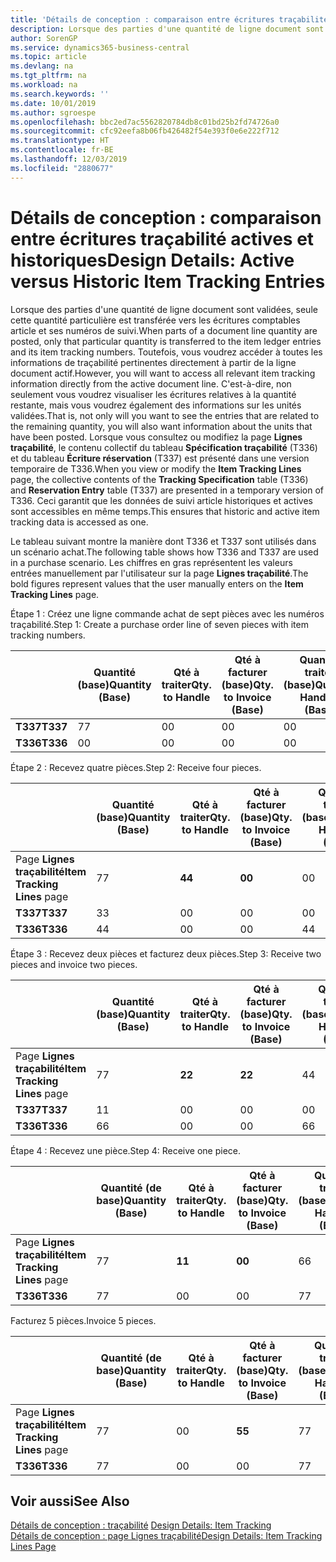 ```yaml
---
title: 'Détails de conception : comparaison entre écritures traçabilité actives et historiques | Microsoft Docs'
description: Lorsque des parties d'une quantité de ligne document sont validées, seule cette quantité particulière est transférée vers les écritures comptables article et ses numéros de suivi. Toutefois, vous voudrez accéder à toutes les informations de traçabilité pertinentes directement à partir de la ligne document actif. C'est-à-dire, non seulement vous voudrez visualiser les écritures relatives à la quantité restante, mais vous voudrez également des informations sur les unités validées. Lorsque vous consultez ou modifiez la page **Lignes traçabilité**, le contenu collectif du tableau **Spécification traçabilité** (T336) et du tableau **Écriture réservation** (T337) est présenté dans une version temporaire de T336. Ceci garantit que les données de suivi article historiques et actives sont accessibles en même temps.
author: SorenGP
ms.service: dynamics365-business-central
ms.topic: article
ms.devlang: na
ms.tgt_pltfrm: na
ms.workload: na
ms.search.keywords: ''
ms.date: 10/01/2019
ms.author: sgroespe
ms.openlocfilehash: bbc2ed7ac5562820784db8c01bd25b2fd74726a0
ms.sourcegitcommit: cfc92eefa8b06fb426482f54e393f0e6e222f712
ms.translationtype: HT
ms.contentlocale: fr-BE
ms.lasthandoff: 12/03/2019
ms.locfileid: "2880677"
---
```

# <a name="design-details-active-versus-historic-item-tracking-entries"></a><span data-ttu-id="b8c67-107">Détails de conception : comparaison entre écritures traçabilité actives et historiques</span><span class="sxs-lookup"><span data-stu-id="b8c67-107">Design Details: Active versus Historic Item Tracking Entries</span></span>
<span data-ttu-id="b8c67-108">Lorsque des parties d'une quantité de ligne document sont validées, seule cette quantité particulière est transférée vers les écritures comptables article et ses numéros de suivi.</span><span class="sxs-lookup"><span data-stu-id="b8c67-108">When parts of a document line quantity are posted, only that particular quantity is transferred to the item ledger entries and its item tracking numbers.</span></span> <span data-ttu-id="b8c67-109">Toutefois, vous voudrez accéder à toutes les informations de traçabilité pertinentes directement à partir de la ligne document actif.</span><span class="sxs-lookup"><span data-stu-id="b8c67-109">However, you will want to access all relevant item tracking information directly from the active document line.</span></span> <span data-ttu-id="b8c67-110">C'est-à-dire, non seulement vous voudrez visualiser les écritures relatives à la quantité restante, mais vous voudrez également des informations sur les unités validées.</span><span class="sxs-lookup"><span data-stu-id="b8c67-110">That is, not only will you want to see the entries that are related to the remaining quantity, you will also want information about the units that have been posted.</span></span> <span data-ttu-id="b8c67-111">Lorsque vous consultez ou modifiez la page **Lignes traçabilité**, le contenu collectif du tableau **Spécification traçabilité** (T336) et du tableau **Écriture réservation** (T337) est présenté dans une version temporaire de T336.</span><span class="sxs-lookup"><span data-stu-id="b8c67-111">When you view or modify the **Item Tracking Lines** page, the collective contents of the **Tracking Specification** table (T336) and **Reservation Entry** table (T337) are presented in a temporary version of T336.</span></span> <span data-ttu-id="b8c67-112">Ceci garantit que les données de suivi article historiques et actives sont accessibles en même temps.</span><span class="sxs-lookup"><span data-stu-id="b8c67-112">This ensures that historic and active item tracking data is accessed as one.</span></span>  

 <span data-ttu-id="b8c67-113">Le tableau suivant montre la manière dont T336 et T337 sont utilisés dans un scénario achat.</span><span class="sxs-lookup"><span data-stu-id="b8c67-113">The following table shows how T336 and T337 are used in a purchase scenario.</span></span> <span data-ttu-id="b8c67-114">Les chiffres en gras représentent les valeurs entrées manuellement par l'utilisateur sur la page **Lignes traçabilité**.</span><span class="sxs-lookup"><span data-stu-id="b8c67-114">The bold figures represent values that the user manually enters on the **Item Tracking Lines** page.</span></span>  

 <span data-ttu-id="b8c67-115">Étape 1 : Créez une ligne commande achat de sept pièces avec les numéros traçabilité.</span><span class="sxs-lookup"><span data-stu-id="b8c67-115">Step 1: Create a purchase order line of seven pieces with item tracking numbers.</span></span>  

||<span data-ttu-id="b8c67-116">**Quantité (base)**</span><span class="sxs-lookup"><span data-stu-id="b8c67-116">**Quantity (Base)**</span></span>|<span data-ttu-id="b8c67-117">**Qté à traiter**</span><span class="sxs-lookup"><span data-stu-id="b8c67-117">**Qty. to Handle**</span></span>|<span data-ttu-id="b8c67-118">**Qté à facturer (base)**</span><span class="sxs-lookup"><span data-stu-id="b8c67-118">**Qty. to Invoice (Base)**</span></span>|<span data-ttu-id="b8c67-119">**Quantité traitée (base)**</span><span class="sxs-lookup"><span data-stu-id="b8c67-119">**Quantity Handled (Base)**</span></span>|<span data-ttu-id="b8c67-120">**Quantité facturée (base)**</span><span class="sxs-lookup"><span data-stu-id="b8c67-120">**Quantity Invoiced (Base)**</span></span>|  
|-|----------------------------------------------|--------------------------------------------|------------------------------------------------------|-------------------------------------------------------|--------------------------------------------------------|  
|<span data-ttu-id="b8c67-121">**T337**</span><span class="sxs-lookup"><span data-stu-id="b8c67-121">**T337**</span></span>|<span data-ttu-id="b8c67-122">7</span><span class="sxs-lookup"><span data-stu-id="b8c67-122">7</span></span>|<span data-ttu-id="b8c67-123">0</span><span class="sxs-lookup"><span data-stu-id="b8c67-123">0</span></span>|<span data-ttu-id="b8c67-124">0</span><span class="sxs-lookup"><span data-stu-id="b8c67-124">0</span></span>|<span data-ttu-id="b8c67-125">0</span><span class="sxs-lookup"><span data-stu-id="b8c67-125">0</span></span>|<span data-ttu-id="b8c67-126">0</span><span class="sxs-lookup"><span data-stu-id="b8c67-126">0</span></span>|  
|<span data-ttu-id="b8c67-127">**T336**</span><span class="sxs-lookup"><span data-stu-id="b8c67-127">**T336**</span></span>|<span data-ttu-id="b8c67-128">0</span><span class="sxs-lookup"><span data-stu-id="b8c67-128">0</span></span>|<span data-ttu-id="b8c67-129">0</span><span class="sxs-lookup"><span data-stu-id="b8c67-129">0</span></span>|<span data-ttu-id="b8c67-130">0</span><span class="sxs-lookup"><span data-stu-id="b8c67-130">0</span></span>|<span data-ttu-id="b8c67-131">0</span><span class="sxs-lookup"><span data-stu-id="b8c67-131">0</span></span>|<span data-ttu-id="b8c67-132">0</span><span class="sxs-lookup"><span data-stu-id="b8c67-132">0</span></span>|  

 <span data-ttu-id="b8c67-133">Étape 2 : Recevez quatre pièces.</span><span class="sxs-lookup"><span data-stu-id="b8c67-133">Step 2: Receive four pieces.</span></span>  

||<span data-ttu-id="b8c67-134">**Quantité (base)**</span><span class="sxs-lookup"><span data-stu-id="b8c67-134">**Quantity (Base)**</span></span>|<span data-ttu-id="b8c67-135">**Qté à traiter**</span><span class="sxs-lookup"><span data-stu-id="b8c67-135">**Qty. to Handle**</span></span>|<span data-ttu-id="b8c67-136">**Qté à facturer (base)**</span><span class="sxs-lookup"><span data-stu-id="b8c67-136">**Qty. to Invoice (Base)**</span></span>|<span data-ttu-id="b8c67-137">**Quantité traitée (base)**</span><span class="sxs-lookup"><span data-stu-id="b8c67-137">**Quantity Handled (Base)**</span></span>|<span data-ttu-id="b8c67-138">**Quantité facturée (base)**</span><span class="sxs-lookup"><span data-stu-id="b8c67-138">**Quantity Invoiced (Base)**</span></span>|  
|-|----------------------------------------------|--------------------------------------------|------------------------------------------------------|-------------------------------------------------------|--------------------------------------------------------|  
|<span data-ttu-id="b8c67-139">Page **Lignes traçabilité**</span><span class="sxs-lookup"><span data-stu-id="b8c67-139">**Item Tracking Lines** page</span></span>|<span data-ttu-id="b8c67-140">7</span><span class="sxs-lookup"><span data-stu-id="b8c67-140">7</span></span>|<span data-ttu-id="b8c67-141">**4**</span><span class="sxs-lookup"><span data-stu-id="b8c67-141">**4**</span></span>|<span data-ttu-id="b8c67-142">**0**</span><span class="sxs-lookup"><span data-stu-id="b8c67-142">**0**</span></span>|<span data-ttu-id="b8c67-143">0</span><span class="sxs-lookup"><span data-stu-id="b8c67-143">0</span></span>|<span data-ttu-id="b8c67-144">0</span><span class="sxs-lookup"><span data-stu-id="b8c67-144">0</span></span>|  
|<span data-ttu-id="b8c67-145">**T337**</span><span class="sxs-lookup"><span data-stu-id="b8c67-145">**T337**</span></span>|<span data-ttu-id="b8c67-146">3</span><span class="sxs-lookup"><span data-stu-id="b8c67-146">3</span></span>|<span data-ttu-id="b8c67-147">0</span><span class="sxs-lookup"><span data-stu-id="b8c67-147">0</span></span>|<span data-ttu-id="b8c67-148">0</span><span class="sxs-lookup"><span data-stu-id="b8c67-148">0</span></span>|<span data-ttu-id="b8c67-149">0</span><span class="sxs-lookup"><span data-stu-id="b8c67-149">0</span></span>|<span data-ttu-id="b8c67-150">0</span><span class="sxs-lookup"><span data-stu-id="b8c67-150">0</span></span>|  
|<span data-ttu-id="b8c67-151">**T336**</span><span class="sxs-lookup"><span data-stu-id="b8c67-151">**T336**</span></span>|<span data-ttu-id="b8c67-152">4</span><span class="sxs-lookup"><span data-stu-id="b8c67-152">4</span></span>|<span data-ttu-id="b8c67-153">0</span><span class="sxs-lookup"><span data-stu-id="b8c67-153">0</span></span>|<span data-ttu-id="b8c67-154">0</span><span class="sxs-lookup"><span data-stu-id="b8c67-154">0</span></span>|<span data-ttu-id="b8c67-155">4</span><span class="sxs-lookup"><span data-stu-id="b8c67-155">4</span></span>|<span data-ttu-id="b8c67-156">0</span><span class="sxs-lookup"><span data-stu-id="b8c67-156">0</span></span>|  

 <span data-ttu-id="b8c67-157">Étape 3 : Recevez deux pièces et facturez deux pièces.</span><span class="sxs-lookup"><span data-stu-id="b8c67-157">Step 3: Receive two pieces and invoice two pieces.</span></span>  

||<span data-ttu-id="b8c67-158">**Quantité (base)**</span><span class="sxs-lookup"><span data-stu-id="b8c67-158">**Quantity (Base)**</span></span>|<span data-ttu-id="b8c67-159">**Qté à traiter**</span><span class="sxs-lookup"><span data-stu-id="b8c67-159">**Qty. to Handle**</span></span>|<span data-ttu-id="b8c67-160">**Qté à facturer (base)**</span><span class="sxs-lookup"><span data-stu-id="b8c67-160">**Qty. to Invoice (Base)**</span></span>|<span data-ttu-id="b8c67-161">**Quantité traitée (base)**</span><span class="sxs-lookup"><span data-stu-id="b8c67-161">**Quantity Handled (Base)**</span></span>|<span data-ttu-id="b8c67-162">**Quantité facturée (base)**</span><span class="sxs-lookup"><span data-stu-id="b8c67-162">**Quantity Invoiced (Base)**</span></span>|  
|-|----------------------------------------------|--------------------------------------------|------------------------------------------------------|-------------------------------------------------------|--------------------------------------------------------|  
|<span data-ttu-id="b8c67-163">Page **Lignes traçabilité**</span><span class="sxs-lookup"><span data-stu-id="b8c67-163">**Item Tracking Lines** page</span></span>|<span data-ttu-id="b8c67-164">7</span><span class="sxs-lookup"><span data-stu-id="b8c67-164">7</span></span>|<span data-ttu-id="b8c67-165">**2**</span><span class="sxs-lookup"><span data-stu-id="b8c67-165">**2**</span></span>|<span data-ttu-id="b8c67-166">**2**</span><span class="sxs-lookup"><span data-stu-id="b8c67-166">**2**</span></span>|<span data-ttu-id="b8c67-167">4</span><span class="sxs-lookup"><span data-stu-id="b8c67-167">4</span></span>|<span data-ttu-id="b8c67-168">0</span><span class="sxs-lookup"><span data-stu-id="b8c67-168">0</span></span>|  
|<span data-ttu-id="b8c67-169">**T337**</span><span class="sxs-lookup"><span data-stu-id="b8c67-169">**T337**</span></span>|<span data-ttu-id="b8c67-170">1</span><span class="sxs-lookup"><span data-stu-id="b8c67-170">1</span></span>|<span data-ttu-id="b8c67-171">0</span><span class="sxs-lookup"><span data-stu-id="b8c67-171">0</span></span>|<span data-ttu-id="b8c67-172">0</span><span class="sxs-lookup"><span data-stu-id="b8c67-172">0</span></span>|<span data-ttu-id="b8c67-173">0</span><span class="sxs-lookup"><span data-stu-id="b8c67-173">0</span></span>|<span data-ttu-id="b8c67-174">0</span><span class="sxs-lookup"><span data-stu-id="b8c67-174">0</span></span>|  
|<span data-ttu-id="b8c67-175">**T336**</span><span class="sxs-lookup"><span data-stu-id="b8c67-175">**T336**</span></span>|<span data-ttu-id="b8c67-176">6</span><span class="sxs-lookup"><span data-stu-id="b8c67-176">6</span></span>|<span data-ttu-id="b8c67-177">0</span><span class="sxs-lookup"><span data-stu-id="b8c67-177">0</span></span>|<span data-ttu-id="b8c67-178">0</span><span class="sxs-lookup"><span data-stu-id="b8c67-178">0</span></span>|<span data-ttu-id="b8c67-179">6</span><span class="sxs-lookup"><span data-stu-id="b8c67-179">6</span></span>|<span data-ttu-id="b8c67-180">2</span><span class="sxs-lookup"><span data-stu-id="b8c67-180">2</span></span>|  

 <span data-ttu-id="b8c67-181">Étape 4 : Recevez une pièce.</span><span class="sxs-lookup"><span data-stu-id="b8c67-181">Step 4: Receive one piece.</span></span>  

||<span data-ttu-id="b8c67-182">**Quantité (de base)**</span><span class="sxs-lookup"><span data-stu-id="b8c67-182">**Quantity (Base)**</span></span>|<span data-ttu-id="b8c67-183">**Qté à traiter**</span><span class="sxs-lookup"><span data-stu-id="b8c67-183">**Qty. to Handle**</span></span>|<span data-ttu-id="b8c67-184">**Qté à facturer (base)**</span><span class="sxs-lookup"><span data-stu-id="b8c67-184">**Qty. to Invoice (Base)**</span></span>|<span data-ttu-id="b8c67-185">**Quantité traitée (base)**</span><span class="sxs-lookup"><span data-stu-id="b8c67-185">**Quantity Handled (Base)**</span></span>|<span data-ttu-id="b8c67-186">**Quantité facturée (base)**</span><span class="sxs-lookup"><span data-stu-id="b8c67-186">**Quantity Invoiced (Base)**</span></span>|  
|-|----------------------------------------------|--------------------------------------------|------------------------------------------------------|-------------------------------------------------------|--------------------------------------------------------|  
|<span data-ttu-id="b8c67-187">Page **Lignes traçabilité**</span><span class="sxs-lookup"><span data-stu-id="b8c67-187">**Item Tracking Lines** page</span></span>|<span data-ttu-id="b8c67-188">7</span><span class="sxs-lookup"><span data-stu-id="b8c67-188">7</span></span>|<span data-ttu-id="b8c67-189">**1**</span><span class="sxs-lookup"><span data-stu-id="b8c67-189">**1**</span></span>|<span data-ttu-id="b8c67-190">**0**</span><span class="sxs-lookup"><span data-stu-id="b8c67-190">**0**</span></span>|<span data-ttu-id="b8c67-191">6</span><span class="sxs-lookup"><span data-stu-id="b8c67-191">6</span></span>|<span data-ttu-id="b8c67-192">2</span><span class="sxs-lookup"><span data-stu-id="b8c67-192">2</span></span>|  
|<span data-ttu-id="b8c67-193">**T336**</span><span class="sxs-lookup"><span data-stu-id="b8c67-193">**T336**</span></span>|<span data-ttu-id="b8c67-194">7</span><span class="sxs-lookup"><span data-stu-id="b8c67-194">7</span></span>|<span data-ttu-id="b8c67-195">0</span><span class="sxs-lookup"><span data-stu-id="b8c67-195">0</span></span>|<span data-ttu-id="b8c67-196">0</span><span class="sxs-lookup"><span data-stu-id="b8c67-196">0</span></span>|<span data-ttu-id="b8c67-197">7</span><span class="sxs-lookup"><span data-stu-id="b8c67-197">7</span></span>|<span data-ttu-id="b8c67-198">2</span><span class="sxs-lookup"><span data-stu-id="b8c67-198">2</span></span>|  

 <span data-ttu-id="b8c67-199">Facturez 5 pièces.</span><span class="sxs-lookup"><span data-stu-id="b8c67-199">Invoice 5 pieces.</span></span>  

||<span data-ttu-id="b8c67-200">**Quantité (de base)**</span><span class="sxs-lookup"><span data-stu-id="b8c67-200">**Quantity (Base)**</span></span>|<span data-ttu-id="b8c67-201">**Qté à traiter**</span><span class="sxs-lookup"><span data-stu-id="b8c67-201">**Qty. to Handle**</span></span>|<span data-ttu-id="b8c67-202">**Qté à facturer (base)**</span><span class="sxs-lookup"><span data-stu-id="b8c67-202">**Qty. to Invoice (Base)**</span></span>|<span data-ttu-id="b8c67-203">**Quantité traitée (base)**</span><span class="sxs-lookup"><span data-stu-id="b8c67-203">**Quantity Handled (Base)**</span></span>|<span data-ttu-id="b8c67-204">**Quantité facturée (base)**</span><span class="sxs-lookup"><span data-stu-id="b8c67-204">**Quantity Invoiced (Base)**</span></span>|  
|-|----------------------------------------------|--------------------------------------------|------------------------------------------------------|-------------------------------------------------------|--------------------------------------------------------|  
|<span data-ttu-id="b8c67-205">Page **Lignes traçabilité**</span><span class="sxs-lookup"><span data-stu-id="b8c67-205">**Item Tracking Lines** page</span></span>|<span data-ttu-id="b8c67-206">7</span><span class="sxs-lookup"><span data-stu-id="b8c67-206">7</span></span>|<span data-ttu-id="b8c67-207">0</span><span class="sxs-lookup"><span data-stu-id="b8c67-207">0</span></span>|<span data-ttu-id="b8c67-208">**5**</span><span class="sxs-lookup"><span data-stu-id="b8c67-208">**5**</span></span>|<span data-ttu-id="b8c67-209">7</span><span class="sxs-lookup"><span data-stu-id="b8c67-209">7</span></span>|<span data-ttu-id="b8c67-210">2</span><span class="sxs-lookup"><span data-stu-id="b8c67-210">2</span></span>|  
|<span data-ttu-id="b8c67-211">**T336**</span><span class="sxs-lookup"><span data-stu-id="b8c67-211">**T336**</span></span>|<span data-ttu-id="b8c67-212">7</span><span class="sxs-lookup"><span data-stu-id="b8c67-212">7</span></span>|<span data-ttu-id="b8c67-213">0</span><span class="sxs-lookup"><span data-stu-id="b8c67-213">0</span></span>|<span data-ttu-id="b8c67-214">0</span><span class="sxs-lookup"><span data-stu-id="b8c67-214">0</span></span>|<span data-ttu-id="b8c67-215">7</span><span class="sxs-lookup"><span data-stu-id="b8c67-215">7</span></span>|<span data-ttu-id="b8c67-216">7</span><span class="sxs-lookup"><span data-stu-id="b8c67-216">7</span></span>|  

## <a name="see-also"></a><span data-ttu-id="b8c67-217">Voir aussi</span><span class="sxs-lookup"><span data-stu-id="b8c67-217">See Also</span></span>  
 <span data-ttu-id="b8c67-218">[Détails de conception : traçabilité](design-details-item-tracking.md) </span><span class="sxs-lookup"><span data-stu-id="b8c67-218">[Design Details: Item Tracking](design-details-item-tracking.md) </span></span>  
 [<span data-ttu-id="b8c67-219">Détails de conception : page Lignes traçabilité</span><span class="sxs-lookup"><span data-stu-id="b8c67-219">Design Details: Item Tracking Lines Page</span></span>](design-details-item-tracking-lines-window.md)
